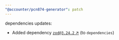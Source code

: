 ```yaml
---
"@accounter/pcn874-generator": patch
---
```

dependencies updates:
  - Added dependency [`zod@3.24.2` ↗︎](https://www.npmjs.com/package/zod/v/3.24.2) (to `dependencies`)
